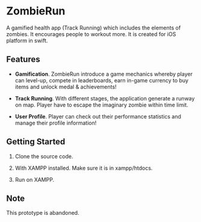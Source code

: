 # ZombieRun
A gamified health app (Track Running) which includes the elements of zombies. It encourages people to workout more. It is created for iOS platform in swift.

## Features

* **Gamification**. ZombieRun introduce a game mechanics whereby player can level-up, compete in leaderboards, earn in-game currency to buy items and unlock medal & achievements!

* **Track Running**. With different stages, the application generate a runway on map. Player have to escape the imaginary zombie within time limit.

* **User Profile**. Player can check out their performance statistics and manage their profile information!

## Getting Started

1. Clone the source code.

2. With XAMPP installed. Make sure it is in xampp/htdocs.

3. Run on XAMPP.

## Note

This prototype is abandoned.
